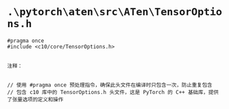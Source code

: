 # `.\pytorch\aten\src\ATen\TensorOptions.h`

```
#pragma once
#include <c10/core/TensorOptions.h>


注释：


// 使用 #pragma once 预处理指令，确保此头文件在编译时只包含一次，防止重复包含
// 包含 c10 库中的 TensorOptions.h 头文件，这是 PyTorch 的 C++ 基础库，提供了张量选项的定义和操作
```
